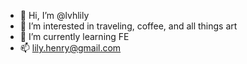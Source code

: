 - 👋 Hi, I’m @lvhlily
- 👀 I’m interested in traveling, coffee, and all things art
- 🌱 I’m currently learning FE
- 📫 lily.henry@gmail.com

<!---
lvhlily/lvhlily is a ✨ special ✨ repository because its `README.md` (this file) appears on your GitHub profile.
You can click the Preview link to take a look at your changes.
--->

